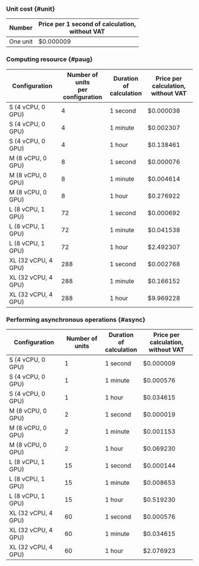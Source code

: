 ### Unit cost {#unit}

Number | Price per 1 second of calculation, <br>without VAT
---- | ----
One unit | $0.000009

### Computing resource {#paug}

Configuration | Number of units <br> per configuration | Duration of <br>calculation | Price per calculation, <br>without VAT
----- | ---- | ---- | ---- 
S (4 vCPU, 0 GPU) | 4 | 1 second | $0.000038
S (4 vCPU, 0 GPU) | 4 | 1 minute | $0.002307 
S (4 vCPU, 0 GPU) | 4 | 1 hour | $0.138461 
M (8 vCPU, 0 GPU) | 8 | 1 second | $0.000076
M (8 vCPU, 0 GPU) | 8 | 1 minute | $0.004614
M (8 vCPU, 0 GPU) | 8 | 1 hour | $0.276922
L (8 vCPU, 1 GPU) | 72 | 1 second | $0.000692
L (8 vCPU, 1 GPU) | 72 | 1 minute| $0.041538
L (8 vCPU, 1 GPU) | 72 | 1 hour | $2.492307
XL (32 vCPU, 4 GPU) | 288 | 1 second | $0.002768
XL (32 vCPU, 4 GPU) | 288 | 1 minute | $0.166152
XL (32 vCPU, 4 GPU) | 288 | 1 hour | $9.969228
  
### Performing asynchronous operations {#async}

Configuration | Number of units |  Duration of <br>calculation | Price per calculation, <br>without VAT
----- | ---- | ---- | -----
S (4 vCPU, 0 GPU) | 1 | 1 second | $0.000009
S (4 vCPU, 0 GPU) | 1 | 1 minute | $0.000576
S (4 vCPU, 0 GPU) | 1 | 1 hour | $0.034615
M (8 vCPU, 0 GPU) | 2 | 1 second | $0.000019
M (8 vCPU, 0 GPU) | 2 | 1 minute | $0.001153
M (8 vCPU, 0 GPU) | 2 | 1 hour | $0.069230 
L (8 vCPU, 1 GPU) | 15 | 1 second | $0.000144
L (8 vCPU, 1 GPU) | 15 | 1 minute | $0.008653
L (8 vCPU, 1 GPU) | 15 | 1 hour | $0.519230
XL (32 vCPU, 4 GPU) | 60  | 1 second | $0.000576
XL (32 vCPU, 4 GPU) | 60 | 1 minute | $0.034615
XL (32 vCPU, 4 GPU) | 60  | 1 hour  | $2.076923